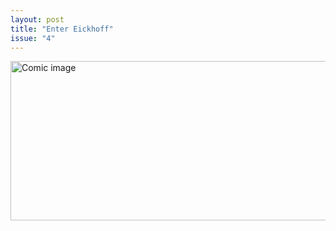 ```yaml
---
layout: post
title: "Enter Eickhoff"
issue: "4"
---
```

<img src="{{ site.url }}/comics/4.png" title="Now where will we eat lunch?" alt="Comic image" width="778px" height="255px"/>


